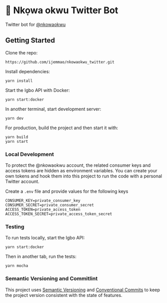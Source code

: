 # 🤖 Nkọwa okwu Twitter Bot

Twitter bot for [@nkowaokwu](https://twitter.com/nkowaokwu)

## Getting Started

Clone the repo:

```
https://github.com/ijemmao/nkowaokwu_twitter.git
```

Install dependencies:

```
yarn install
```

Start the Igbo API with Docker:

```
yarn start:docker
```

In another terminal, start development server:

```
yarn dev
```

For production, build the project and then start it with:

```
yarn build
yarn start
```

### Local Development

To protect the @nkowaokwu account, the related consumer keys and access tokens are
hidden as environment variables. You can create your own tokens and hook them 
into this project to run the code with a personal Twitter account.

Create a `.env` file and provide values for the following keys

```
CONSUMER_KEY=private_consumer_key
CONSUMER_SECRET=private_consumer_secret
ACCESS_TOKEN=private_access_token
ACCESS_TOKEN_SECRET=private_access_token_secret
```

### Testing

To run tests locally, start the Igbo API:

```
yarn start:docker
```

Then in another tab, run the tests:

```
yarn mocha
```

### Semantic Versioning and Commitlint

This project uses [Semantic Versioning](https://semver.org/) and 
[Conventional Commits](https://www.conventionalcommits.org/en/v1.0.0/) 
to keep the project version consistent with the state of features.
